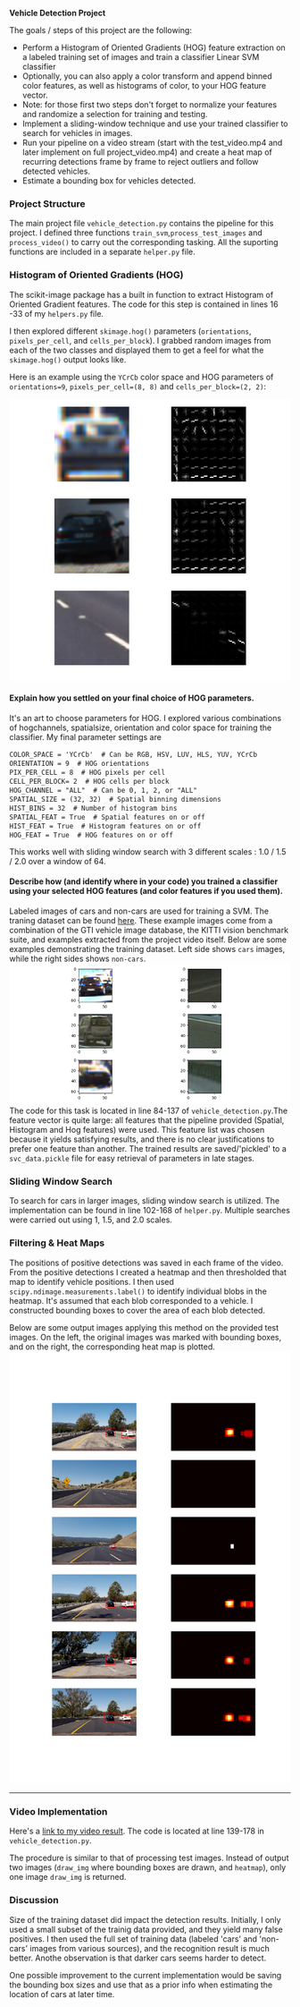 **Vehicle Detection Project**

The goals / steps of this project are the following:

* Perform a Histogram of Oriented Gradients (HOG) feature extraction on a labeled training set of images and train a classifier Linear SVM classifier
* Optionally, you can also apply a color transform and append binned color features, as well as histograms of color, to your HOG feature vector. 
* Note: for those first two steps don't forget to normalize your features and randomize a selection for training and testing.
* Implement a sliding-window technique and use your trained classifier to search for vehicles in images.
* Run your pipeline on a video stream (start with the test_video.mp4 and later implement on full project_video.mp4) and create a heat map of recurring detections frame by frame to reject outliers and follow detected vehicles.
* Estimate a bounding box for vehicles detected.

### Project Structure
The main project file `vehicle_detection.py` contains the pipeline for this project. I defined three functions `train_svm`,`process_test_images` and `process_video()` to carry out the corresponding tasking. All the suporting functions are included in a separate `helper.py` file. 



### Histogram of Oriented Gradients (HOG)
The scikit-image package has a built in function to extract Histogram of Oriented Gradient features. The code for this step is contained in lines 16 -33 of my `helpers.py` file.


I then explored different `skimage.hog()` parameters (`orientations`, `pixels_per_cell`, and `cells_per_block`).  I grabbed random images from each of the two classes and displayed them to get a feel for what the `skimage.hog()` output looks like.

Here is an example using the `YCrCb` color space and HOG parameters of `orientations=9`, `pixels_per_cell=(8, 8)` and `cells_per_block=(2, 2)`:

![HOG](./writeup_imgs/hog_output.png)

#### Explain how you settled on your final choice of HOG parameters.
It's an art to choose parameters for HOG.  I explored various combinations of hogchannels, spatialsize, orientation and color space for training the classifier. 
My final parameter settings are 


    COLOR_SPACE = 'YCrCb'  # Can be RGB, HSV, LUV, HLS, YUV, YCrCb
    ORIENTATION = 9  # HOG orientations
    PIX_PER_CELL = 8  # HOG pixels per cell
    CELL_PER_BLOCK= 2  # HOG cells per block
    HOG_CHANNEL = "ALL"  # Can be 0, 1, 2, or "ALL"
    SPATIAL_SIZE = (32, 32)  # Spatial binning dimensions
    HIST_BINS = 32  # Number of histogram bins
    SPATIAL_FEAT = True  # Spatial features on or off
    HIST_FEAT = True  # Histogram features on or off
    HOG_FEAT = True  # HOG features on or off
    
This works well with sliding window search with 3 different scales : 1.0 / 1.5 / 2.0 over a window of 64.

#### Describe how (and identify where in your code) you trained a classifier using your selected HOG features (and color features if you used them).
Labeled images of cars and non-cars are used for training a SVM. The traning dataset can be found [here](https://github.com/udacity/CarND-Vehicle-Detection). These example images come from a combination of the GTI vehicle image database, the KITTI vision benchmark suite, and examples extracted from the project video itself. Below are some examples demonstrating the training dataset. Left side shows `cars` images, while the right sides shows `non-cars`.
![car-noncar](./writeup_imgs/car_notcar.png)
The code for this task is located in line 84-137 of `vehicle_detection.py`.The feature vector is quite large: all features that the pipeline provided (Spatial, Histogram and Hog features) were used. This feature list was chosen because it yields satisfying results, and there is no clear justifications to prefer one feature than another. 
The trained results are saved/'pickled' to a `svc_data.pickle` file for easy retrieval of parameters in late stages.



### Sliding Window Search
To search for cars in larger images, sliding window search is utilized. The implementation can be found in line 102-168 of `helper.py`.
Multiple searches were carried out using 1, 1.5, and 2.0 scales.


### Filtering & Heat Maps

The positions of positive detections was saved in each frame of the video.  From the positive detections I created a heatmap and then thresholded that map to identify vehicle positions.  I then used `scipy.ndimage.measurements.label()` to identify individual blobs in the heatmap.  It's assumed that each blob corresponded to a vehicle.  I constructed bounding boxes to cover the area of each blob detected.  

Below are some output images applying this method on the provided test images. On the left, the original images was marked with bounding boxes, and on the right, the corresponding heat map is plotted.
![Bounding_boxes](./writeup_imgs/bbox_heat_map.png)



---

### Video Implementation

Here's a [link to my video result](./project_video_out.mp4). The code is located at line 139-178 in `vehicle_detection.py`.

The procedure is similar to that of processing test images. Instead of output two images (`draw_img` where bounding boxes are drawn, and `heatmap`), only one image `draw_img` is returned. 


### Discussion

Size of the training dataset did impact the detection results. Initially, I only used a small subset of the trainig data provided, and they yield many false positives. I then used the full set of training data (labeled 'cars' and 'non-cars' images from various sources), and the recognition result is much better. Anothe observation is that darker cars seems harder to detect. 

One possible improvement to the current implementation would be saving the bounding box sizes and use that as a prior info when estimating the location of cars at later time. 
